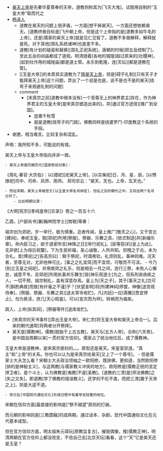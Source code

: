 - [昊天上帝](https://www.zhihu.com/question/39934463)是先秦华夏尊奉的天帝，道教则称其为[飞天大鬼]，试图用自制的“玉皇大帝”取而代之
- [杨泽人](https://www.zhihu.com/people/yang-ze-ren-27)
    - 道教在昊天的问题上很矛盾，一方面[想干掉昊天]，一方面还想依赖昊天。[道教终极目标是]飞升朝上帝，但是这个上帝指的是[道教多如牛毛的上帝]，还是[儒家的昊天上帝]就是见仁见智了。道教不多做解释，解释就是死。对于其他[周礼系统诸神]也是差不多。
    - 道教[有计划的碰瓷和替换][周礼正祀系统]，唐朝的时候[把五岳控制了]，至此五岳的祠庙都成了道观。明清随着[各地的城隍]超过原来的[社稷神]，[起到社作用的城隍庙]都是道士管。永乐到乾隆，连[天坛][都是道教在管]。
    - [[玉皇大帝]]的本质其实道教为了[拜昊天上帝]([[昊天上帝]])，但是[碍于礼制][只有天子才能拜昊天上帝]这个问题，弄出了一个说是也是，说不是也不是的昊天[绕弯子来规避礼制的问题]
    - comment
        - [宋真宗之前]道教中根本没有[一个至尊无上的神界君主]存在，作为神界君主的玉皇大帝[是宋真宗塑造出来的]，并[通过官方途径][推广到全国]。
            - 崑崙千秋雪​
            - 就是道教[绕弯子的门路]，佛教同样是绕婆罗门-印度教这个系统的手段。
- 谢邀，相当难言。比较复杂和混乱。

声明：我所知不多，可能说的有错。

昊天上帝与玉皇大帝指向并非一致。


    - 昊天上帝是历朝历代[国家祭祀对象]：

《周礼·春官·大宗伯》：以[禋祀][祀昊天上帝]，[以实柴祀]日、月、星、辰，[以槱燎祀]司中、司命、风师、雨师。
郑司农云：“昊天，天也。上帝，玄天也。”

    - 而在宋朝，昊天上帝被官方[以玉皇大帝名号绑定]，但在之后的朝代之中，又将这两个名号分开了。
        - 比如明朝记录：

《大明[宪宗][孝纯皇帝][实录]》卷之一百五十六

乙酉，[户部尚书]兼[翰林院学士][商辂]等奏：

祖宗创为郊祀，岁一举行，极为慎重。迩者传闻，皇上推广[敬天之心]，又于宫北[建祠]，奉祀玉皇，取[郊祀]所用[祭服]、祭器、乐舞之具，[依式制造]并[新编乐章]，命内臣习之，欲于道家所言[神降之日][举行祀礼]。[臣等窃详][皇上为此]，无非欲[上为母后祝釐]，下为生民祈福，圣心诚敬，人所共知。但稽之于古，未为合礼。昔[傅说]之[告高宗曰]：黩于祭祀，时谓弗钦。礼烦则乱，事神则难。况天者，至尊无对，尤非他神可比，[事之之礼宜简]而不宜烦，可敬而不可渎。
            - 今乃[别立玉皇之祠祀]，并用南郊之礼乐，则是相去一月之间，连行三祭，未免人心懈怠，诚意不专。且郊祀[所用执事并乐舞生]皆[神乐观道士]为之，但系刑丧病疾之人，一切不预，祖宗制礼，盖有深意存焉。皇上为[天之子]，其于[事天之礼]岂可不[斟酌典故]而致[有纤毫之不谨]乎？[伏望圣明]将[所建神祠]停罢，神像[送宫观侍奉]，[祭服、祭器、乐舞之具][送太常寺收贮]，凡[内廷]一应[斋醮][悉宜停止]，勿为亵渎，庶几[天心昭鉴]，可以[变灾而为祥]，转祸而为福矣。

疏入，上命[拆其祠]，[祭器等件][送库收贮]。
- [宋真宗的天书事件][弄出玉皇大帝]，宋仁宗[将玉皇大帝和昊天上帝合一]。后来的朝代通常[将两者分开祭拜]。
- 昊天是[儒教神]，儒教[脱胎于上古五教]，昊天与[五方人帝]，合称[六天帝]，是中国自周朝以来[一贯的官方信仰]。儒家占了统治地位后，成了儒教神。

玉皇大帝是道教神，是宋真宗册封的。。。原型还是昊天。宋皇室崇道。“真主”和“上帝”的关系。你也可以认为是宋真宗给昊天[又上了一个尊号]。
    - 但是儒家士大夫怎么看？宋朝士大夫政治领袖之一欧阳修，既排佛，更抑道，当然欧阳修[排的是神秘主义]，与这两教[与儒家教义冲突的地方]，欧阳修是[儒教正统的坚定捍卫者]，是个斗士，认为佛教是[夷教]不是[圣教]，[道教的三清]是[师法佛教]之[失之又失]，即道教[学了佛教的错误教义]，还学的不伦不类，而把三清[置于天帝之上]，则是大逆不道。


    - 宋元在[中国现代通俗文化]形成过程中有着举足轻重的地位。

宋朝在信仰方面[最直接的影响是]“祭不越望”原则的打破。

而元朝的影响则是[三教圆融]的成熟期，通过话本、杂剧，现代中国通俗文化在元代基本成型。

但在官方信仰方面，明太祖朱元璋玩[原教旨复古]，摧毁偶像，推[儒教正神]，明清两朝在官方信仰上都没改变，不信自己去[北京天坛]看看，这个“天”它是昊天还是玉皇？
